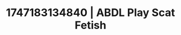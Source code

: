 ---
categories:
- Cuckold kink
- Shadow play
- Smudged makeup
- Erotic slow burn
- Interactive NSFW
image: /assets/images/1747183134840.jpg
layout: post
seo:
  description: Featured content with artistic ABDL Play, Scat Fetish. HD images available.
  keywords: ABDL Play, Scat Fetish
  og_image: /assets/images/1747183134840.jpg
  schema_type: VisualArtwork
tags:
- ABDL Play
- '#1747183134840'
- Scat Fetish
title: 1747183134840 | ABDL Play Scat Fetish
---